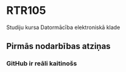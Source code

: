 # RTR105
Studiju kursa Datormācība elektroniskā klade

## Pirmās nodarbības atziņas

### GitHub ir reāli kaitinošs
